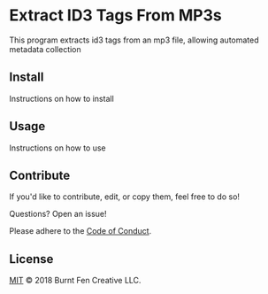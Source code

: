 # Extract ID3 Tags From MP3s
This program extracts id3 tags from an mp3 file, allowing automated metadata collection

## Install
Instructions on how to install

## Usage
Instructions on how to use

## Contribute
If you'd like to contribute, edit, or copy them, feel free to do so!

Questions? Open an issue!

Please adhere to the [Code of Conduct](CODE_OF_CONDUCT.md).

## License
[MIT](LICENSE) © 2018 Burnt Fen Creative LLC.
